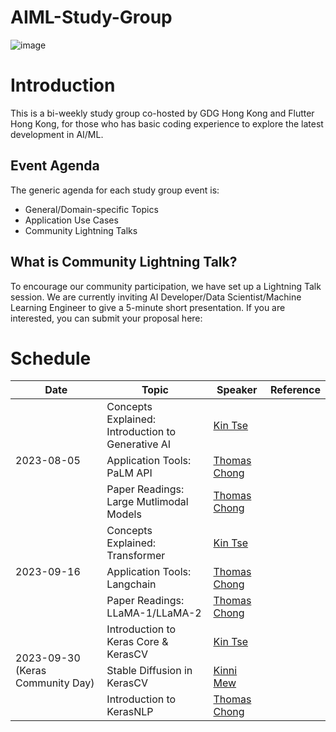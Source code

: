 # AIML-Study-Group

![image](https://github.com/GDGHongKong/AIML-Study-Group/assets/59245065/c5a8dd81-0994-4103-91af-3d529097676d)

# Introduction

This is a bi-weekly study group co-hosted by GDG Hong Kong and Flutter Hong Kong, for those who has basic coding experience to explore the latest development in AI/ML.

## Event Agenda

The generic agenda for each study group event is:

- General/Domain-specific Topics
- Application Use Cases
- Community Lightning Talks

## What is Community Lightning Talk?

To encourage our community participation, we have set up a Lightning Talk session. We are currently inviting AI Developer/Data Scientist/Machine Learning Engineer to give a 5-minute short presentation. If you are interested, you can submit your proposal here:

# Schedule

<table>
    <thead>
        <tr>
            <th>Date</th>
            <th>Topic</th>
            <th>Speaker</th>
            <th>Reference</th>
        </tr>
    </thead>
    <tbody>
        <!-- 2023-08-05 -->
        <tr>
            <td rowspan=3>2023-08-05</td>
            <td>Concepts Explained: Introduction to Generative AI</td>
            <td>
                <a href="https://www.linkedin.com/in/kin-tse/">Kin Tse</a>
            </td>
            <td></td>
        </tr>
        <tr>
            <td>Application Tools: PaLM API</td>
            <td>
                <a href="https://www.linkedin.com/in/chongcht/">Thomas Chong</a> 
            </td>
            <td></td>
        </tr>
        <tr>
            <td>Paper Readings: Large Mutlimodal Models</td>
            <td>
                <a href="https://www.linkedin.com/in/chongcht/">Thomas Chong</a> 
            </td>
            <td></td>
        </tr>
        <!-- 2023-09-16 -->
        <tr>
            <td rowspan=3>2023-09-16</td>
            <td>Concepts Explained: Transformer</td>
            <td>
                <a href="https://www.linkedin.com/in/kin-tse/">Kin Tse</a>
            </td>
            <td></td>
        </tr>
        <tr>
            <td>Application Tools: Langchain</td>
            <td>
                <a href="https://www.linkedin.com/in/chongcht/">Thomas Chong</a> 
            </td>
            <td></td>
        </tr>
        <tr>
            <td>Paper Readings: LLaMA-1/LLaMA-2</td>
            <td>
                <a href="https://www.linkedin.com/in/chongcht/">Thomas Chong</a> 
            </td>
            <td></td>
        </tr>
        <!-- 2023-09-30 -->
        <tr>
            <td rowspan=3>2023-09-30 (Keras Community Day)</td>
            <td>Introduction to Keras Core & KerasCV</td>
            <td>
                <a href="https://www.linkedin.com/in/kin-tse/">Kin Tse</a>
            </td>
            <td></td>
        </tr>
        <tr>
            <td>Stable Diffusion in KerasCV</td>
            <td>
                <a href="https://www.linkedin.com/in/kinni-mew-91bb48aa/">Kinni Mew</a> 
            </td>
            <td></td>
        </tr>
        <tr>
            <td>Introduction to KerasNLP</td>
            <td>
                <a href="https://www.linkedin.com/in/chongcht/">Thomas Chong</a> 
            </td>
            <td></td>
        </tr>
    </tbody>
</table>

